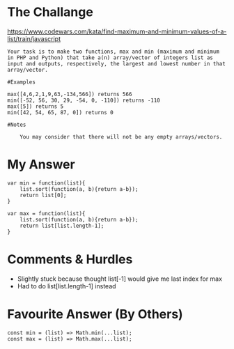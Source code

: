 # The Challange

https://www.codewars.com/kata/find-maximum-and-minimum-values-of-a-list/train/javascript

```
Your task is to make two functions, max and min (maximum and minimum in PHP and Python) that take a(n) array/vector of integers list as input and outputs, respectively, the largest and lowest number in that array/vector.

#Examples

max([4,6,2,1,9,63,-134,566]) returns 566
min([-52, 56, 30, 29, -54, 0, -110]) returns -110
max([5]) returns 5
min([42, 54, 65, 87, 0]) returns 0

#Notes

    You may consider that there will not be any empty arrays/vectors.
```

# My Answer

```
var min = function(list){
    list.sort(function(a, b){return a-b});
    return list[0];
}

var max = function(list){   
    list.sort(function(a, b){return a-b});
    return list[list.length-1];
}
```

# Comments & Hurdles

* Slightly stuck because thought list[-1] would give me last index for max
* Had to do list[list.length-1] instead

# Favourite Answer (By Others)
```
const min = (list) => Math.min(...list);
const max = (list) => Math.max(...list);
```